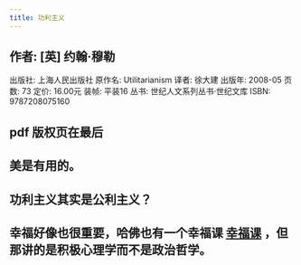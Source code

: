 ```yaml
---
title: 功利主义
---
```


## 作者:  [英] 约翰·穆勒
出版社: 上海人民出版社
原作名: Utilitarianism
译者: 徐大建
出版年: 2008-05
页数: 73
定价: 16.00元
装帧: 平装16
丛书: 世纪人文系列丛书·世纪文库
ISBN: 9787208075160
## pdf 版权页在最后
## 美是有用的。
## 功利主义其实是公利主义？
## 幸福好像也很重要，哈佛也有一个幸福课 [幸福课](https://positivepsychology.com/harvard-positive-psychology-course-1504/#:~:text=Harvard's%20Positive%20Psychology%201504%2C%20taught,professor%20Tal%20Ben%2DShahar%20Ph.&text=The%20course's%20focus%20is%20on,spirituality%2C%20happiness%2C%20and%20humor.) ，但那讲的是积极心理学而不是政治哲学。
